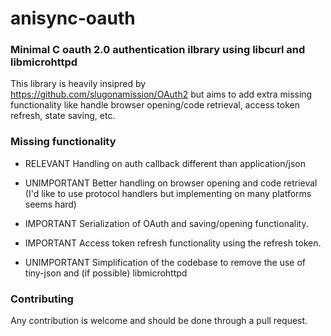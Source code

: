 # anisync-oauth
### Minimal C oauth 2.0 authentication ilbrary using libcurl and libmicrohttpd

This library is heavily insipred by https://github.com/slugonamission/OAuth2
but aims to add extra missing functionality like handle browser opening/code retrieval,
access token refresh, state saving, etc.

### Missing functionality

- RELEVANT Handling on auth callback different than
application/json

- UNIMPORTANT Better handling on browser opening and
code retrieval (I'd like to use protocol
handlers but implementing on many platforms
seems hard)

- IMPORTANT Serialization of OAuth and saving/opening
functionality.

- IMPORTANT Access token refresh functionality
using the refresh token.

- UNIMPORTANT Simplification of the codebase to
remove the use of tiny-json and
(if possible) libmicrohttpd

### Contributing

Any contribution is welcome and should be done through a pull request.
